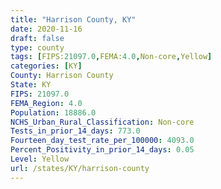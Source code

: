 ```yaml
---
title: "Harrison County, KY"
date: 2020-11-16
draft: false
type: county
tags: [FIPS:21097.0,FEMA:4.0,Non-core,Yellow]
categories: [KY]
County: Harrison County
State: KY
FIPS: 21097.0
FEMA_Region: 4.0
Population: 18886.0
NCHS_Urban_Rural_Classification: Non-core
Tests_in_prior_14_days: 773.0
Fourteen_day_test_rate_per_100000: 4093.0
Percent_Positivity_in_prior_14_days: 0.05
Level: Yellow
url: /states/KY/harrison-county
---
```



